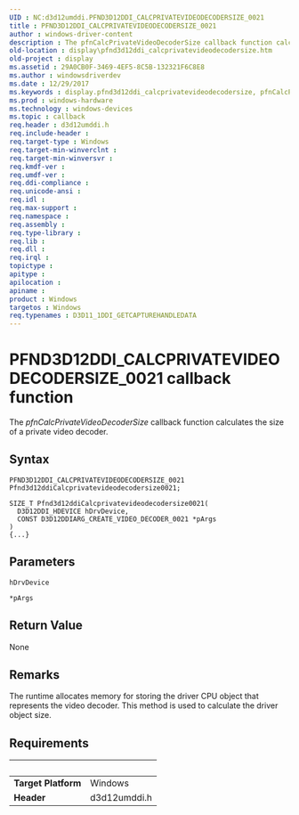 ```yaml
---
UID : NC:d3d12umddi.PFND3D12DDI_CALCPRIVATEVIDEODECODERSIZE_0021
title : PFND3D12DDI_CALCPRIVATEVIDEODECODERSIZE_0021
author : windows-driver-content
description : The pfnCalcPrivateVideoDecoderSize callback function calculates the size of a private video decoder.
old-location : display\pfnd3d12ddi_calcprivatevideodecodersize.htm
old-project : display
ms.assetid : 29A0CB0F-3469-4EF5-8C5B-132321F6C8E8
ms.author : windowsdriverdev
ms.date : 12/29/2017
ms.keywords : display.pfnd3d12ddi_calcprivatevideodecodersize, pfnCalcPrivateVideoDecoderSize callback function [Display Devices], pfnCalcPrivateVideoDecoderSize, PFND3D12DDI_CALCPRIVATEVIDEODECODERSIZE_0021, PFND3D12DDI_CALCPRIVATEVIDEODECODERSIZE_0021, d3d12umddi/pfnCalcPrivateVideoDecoderSize
ms.prod : windows-hardware
ms.technology : windows-devices
ms.topic : callback
req.header : d3d12umddi.h
req.include-header : 
req.target-type : Windows
req.target-min-winverclnt : 
req.target-min-winversvr : 
req.kmdf-ver : 
req.umdf-ver : 
req.ddi-compliance : 
req.unicode-ansi : 
req.idl : 
req.max-support : 
req.namespace : 
req.assembly : 
req.type-library : 
req.lib : 
req.dll : 
req.irql : 
topictype : 
apitype : 
apilocation : 
apiname : 
product : Windows
targetos : Windows
req.typenames : D3D11_1DDI_GETCAPTUREHANDLEDATA
---
```



# PFND3D12DDI_CALCPRIVATEVIDEODECODERSIZE_0021 callback function
The <i>pfnCalcPrivateVideoDecoderSize</i> callback function calculates the size of a private video decoder.

## Syntax

```
PFND3D12DDI_CALCPRIVATEVIDEODECODERSIZE_0021 Pfnd3d12ddiCalcprivatevideodecodersize0021;

SIZE_T Pfnd3d12ddiCalcprivatevideodecodersize0021(
  D3D12DDI_HDEVICE hDrvDevice,
  CONST D3D12DDIARG_CREATE_VIDEO_DECODER_0021 *pArgs
)
{...}
```

## Parameters

`hDrvDevice`



`*pArgs`




## Return Value

None

## Remarks

The runtime allocates memory for storing the driver CPU object that represents the video decoder.  This method is used to calculate the driver object size.

## Requirements
| &nbsp; | &nbsp; |
| ---- |:---- |
| **Target Platform** | Windows |
| **Header** | d3d12umddi.h |